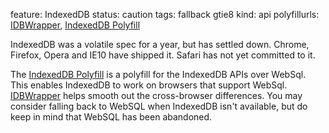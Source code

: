 feature: IndexedDB
status: caution
tags: fallback gtie8
kind: api
polyfillurls: [IDBWrapper](https://github.com/jensarps/IDBWrapper), [IndexedDB Polyfill](http://nparashuram.com/IndexedDBShim)

IndexedDB was a volatile spec for a year, but has settled down. Chrome, Firefox, Opera and IE10 have shipped it. Safari has not yet committed to it.

The [IndexedDB Polyfill](http://nparashuram.com/IndexedDBShim) is a polyfill for the IndexedDB APIs over WebSql. This enables IndexedDB to work on browsers that support WebSql.
[IDBWrapper](https://github.com/jensarps/IDBWrapper) helps smooth out the cross-browser differences. You may consider falling back to WebSQL when IndexedDB isn't available, but do keep in mind that WebSQL has been abandoned.

